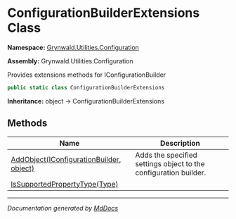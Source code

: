 ﻿# ConfigurationBuilderExtensions Class

**Namespace:** [Grynwald.Utilities.Configuration](../index.md)

**Assembly:** Grynwald.Utilities.Configuration

Provides extensions methods for IConfigurationBuilder

```csharp
public static class ConfigurationBuilderExtensions
```

**Inheritance:** object → ConfigurationBuilderExtensions

## Methods

| Name                                                                | Description                                                      |
| ------------------------------------------------------------------- | ---------------------------------------------------------------- |
| [AddObject(IConfigurationBuilder, object)](methods/AddObject.md)    | Adds the specified settings object to the configuration builder. |
| [IsSupportedPropertyType(Type)](methods/IsSupportedPropertyType.md) |                                                                  |

___

*Documentation generated by [MdDocs](https://github.com/ap0llo/mddocs)*
